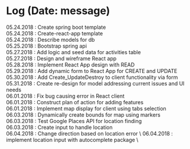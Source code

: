 # Log (Date: message)

05.24.2018 : Create spring boot template \
05.24.2018 : Create-react-app template \
05.24.2018 : Describe models for db \
05.25.2018 : Bootstrap spring api \
05.27.2018 : Add logic and seed data for activities table \
05.27.2018 : Design and wireframe React app \
05.28.2018 : Implement React App design with READ \
05.29.2018 : Add dynamic form to React App for CREATE and UPDATE \
05.30.2018 : Add Create_UpdateDestroy to client functionality via form \
05.31.2018 : Create re-design for model addressing current issues and UI needs \
06.01.2018 : Fix bug causing error in React client \
06.01.2018 : Construct plan of action for adding features \
06.01.2018 : Implement map display for client using tabs selection \
06.03.2018 : Dynamically create bounds for map using markers \
06.03.2018 : Test Google Places API for location finding \
06.03.2018 : Create input to handle location \
06.04.2018 : Change direction based on location error \ 
06.04.2018 : implement location input with autocomplete package \

